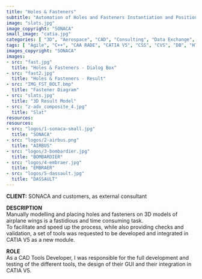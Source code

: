 ```yaml
---
title: "Holes & Fasteners"
subtitle: "Automation of Holes and Fasteners Instantiation and Positionning"
image: "slats.jpg"
image_copyright: "SONACA"
small_image: "catia.jpg"
categories: [ "3D", "Aerospace", "CAD", "Consulting", "Data Exchange", "Network", "Project Management", "Supply Chain", "Support", "Web" ]
tags: [ "Agile", "C++", "CAA RADE", "CATIA V5", "CSS", "CVS", "DB", "HTML", "Omnitracker", "SAP", "SQL", "Scripting", "UNIX", "VPM", "Visual Studio", "Windows", "XML" ]
images_copyright: "SONACA"
images:
- src: "fast.jpg"
  title: "Holes & Fasteners - Dialog Box"
- src: "fast2.jpg"
  title: "Holes & Fasteners - Result"
- src: "IMG_FST_BOLT.bmp"
  title: "Fastener Diagram"
- src: "slats.jpg"
  title: "3D Result Model"
- src: "z-adv_composite_4.jpg"
  title: "Slat"
resources:
resources:
- src: "logos/1-sonaca-small.jpg"
  title: "SONACA"
- src: "logos/2-airbus.png"
  title: "AIRBUS"
- src: "logos/3-bombardier.jpg"
  title: "BOMBARDIER"
- src: "logos/4-embraer.jpg"
  title: "EMBRAER"
- src: "logos/5-dassault.jpg"
  title: "DASSAULT"
---
```


<b>CLIENT:</b> SONACA and customers, as external consultant<br>

<b>DESCRIPTION</b><br>
Manually modelling and placing holes and fasteners on 3D models of airplane wings is a fastidious and time consuming task.<br>
To facilitate and speed up the process, while also providing checks and validation, a set of tools was requested to be developed and integrated in CATIA V5 as a new module.<br>

<b>ROLE</b><br>
As a CAD Tools Developer, I was responsible for the full development and testing of the different tools, the design of their GUI and their integration in CATIA V5.<br>

